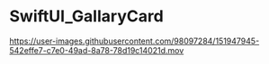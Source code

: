 # SwiftUI_GallaryCard


https://user-images.githubusercontent.com/98097284/151947945-542effe7-c7e0-49ad-8a78-78d19c14021d.mov

